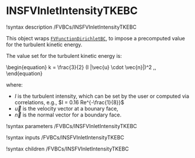 # INSFVInletIntensityTKEBC

!syntax description /FVBCs/INSFVInletIntensityTKEBC

This object wraps [`FVFunctionDirichletBC`](FVFunctionDirichletBC.md),
to impose a precomputed value for the turbulent kinetic energy.

The value set for the turbulent kinetic energy is:

\begin{equation}
k = \frac{3}{2} (I |\vec{u} \cdot \vec{n}|)^2 \,,
\end{equation}

where:

- $I$ is the turbulent intensity, which can be set by the user or computed via correlations, e.g., $I = 0.16 Re^{-\frac{1}{8}}$
- $\vec{u}$ is the velocity vector at a bounary face,
- $\vec{n}$ is the normal vector for a boundary face.

!syntax parameters /FVBCs/INSFVInletIntensityTKEBC

!syntax inputs /FVBCs/INSFVInletIntensityTKEBC

!syntax children /FVBCs/INSFVInletIntensityTKEBC
